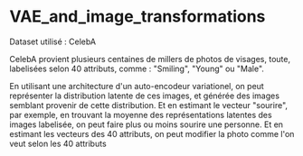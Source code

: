 # VAE_and_image_transformations


Dataset utilisé : CelebA

CelebA provient plusieurs centaines de millers de photos de visages, toute, labelisées selon 40 attributs, comme : "Smiling", "Young" ou "Male".

En utilisant une architecture d'un auto-encodeur variationel, on peut représenter la distribution latente de ces images, et générée des images semblant provenir de cette distribution. Et en estimant le vecteur "sourire", par exemple, en trouvant la moyenne des représentations latentes des images labelisée, on peut faire plus ou moins sourire une personne. Et en estimant les vecteurs des 40 attributs, on peut modifier la photo comme l'on veut selon les 40 attributs
